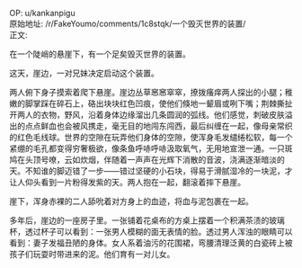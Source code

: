 
OP: u/kankanpigu  
原始地址: /r/FakeYoumo/comments/1c8stqk/一个毁灭世界的装置/  
正文:  

在一个陡峭的悬崖下，有一个足矣毁灭世界的装置。

这天，崖边，一对兄妹决定启动这个装置。

两人俯下身子摸索着爬下悬崖。崖边丛草窸窸窣窣，撩拨瘙痒两人探出的小腿；稚嫩的脚掌踩在碎石上，硌出块块红色凹痕，使他们倏地一颦眉或咧下嘴；荆棘撕扯开两人的衣物，野风，沿着身体边缘溜出几条圆润的弧线。他们感觉，刺破皮肤溢出的点点鲜血也会被风携走，毫无目的地闯东闯西，最后纠缠在一起，像母亲常织的红色毛线球。世界的空隙在玩弄他们身体的空隙，使浑身毛发缱绻松软，每一个紧绷的毛孔都变得穷奢极欲，像条鱼呼哧呼哧汲取氧气，无用地宣泄一通。一只斑鸠在头顶号嘹，云如炊烟，伴随着一声声在光辉下消散的音波，浇满逐渐暗淡的天。不知谁的脚迈错了一步——错过坚硬的小石块，得易于滑腻湿冷的一块泥，才让人仰头看到一片粉得发紫的天。两人抱在一起，翻滚着摔下悬崖。

崖下，浑身赤裸的二人舔吮着对方身上的血迹，将血与泥包裹在一起。

多年后，崖边的一座房子里。一张铺着花桌布的方桌上摆着一个积满茶渍的玻璃杯，透过杯子可以看到：一张男人模糊的面无表情的脸。透过男人浑浊的眼睛可以看到：妻子发福丑陋的身体。女人系着油污的花围裙，弯腰清理泛黄的白瓷砖上被孩子们玩耍时带进来的泥。他们育有一对儿女。
